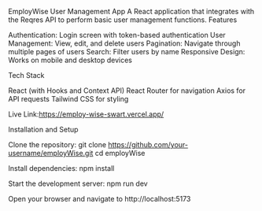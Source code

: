 
EmployWise User Management App
A React application that integrates with the Reqres API to perform basic user management functions.
Features

Authentication: Login screen with token-based authentication
User Management: View, edit, and delete users
Pagination: Navigate through multiple pages of users
Search: Filter users by name
Responsive Design: Works on mobile and desktop devices

Tech Stack

React (with Hooks and Context API)
React Router for navigation
Axios for API requests
Tailwind CSS for styling

Live Link:https://employ-wise-swart.vercel.app/

Installation and Setup

Clone the repository:
git clone https://github.com/your-username/employWise.git
cd employWise

Install dependencies:
npm install

Start the development server:
npm run dev

Open your browser and navigate to http://localhost:5173
